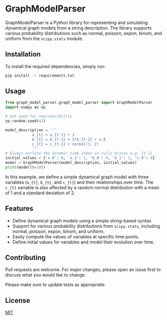 # GraphModelParser

GraphModelParser is a Python library for representing and simulating dynamical graph models from a string description. The library supports various probability distributions such as normal, poisson, expon, binom, and uniform from the `scipy.stats` module.

## Installation

To install the required dependencies, simply run:

```bash
pip install -r requirements.txt
```

## Usage

```python
from graph_model_parser.graph_model_parser import GraphModelParser
import numpy as np

# Set seed for reproducibility
np.random.seed(42)

model_description = '''
            a_{t} = a_{t-1} + 1
            b_{t} = b_{t-1} + 2*b_{t-2} + a_0
            c_{t} = c_{t-1} + normal(1, 2)
            '''
# Always enclose the dynamic time index in curly braces e.g. {t-1}  
initial_values = {'a_0': 0, 'a_1': 1, 'b_0': 0, 'b_1': 1, 'c_0': 0}
model = GraphModelParser(model_description, initial_values)
print(model(t=20))
```

In this example, we define a simple dynamical graph model with three variables (`a_{t}`, `b_{t}`, and `c_{t}`) and their relationships over time. The `c_{t}` variable is also affected by a random normal distribution with a mean of 1 and a standard deviation of 2.

## Features

- Define dynamical graph models using a simple string-based syntax.
- Support for various probability distributions from `scipy.stats`, including normal, poisson, expon, binom, and uniform.
- Easily compute the values of variables at specific time points.
- Define initial values for variables and model their evolution over time.

## Contributing

Pull requests are welcome. For major changes, please open an issue first to discuss what you would like to change.

Please make sure to update tests as appropriate.

## License

[MIT](https://choosealicense.com/licenses/mit/)